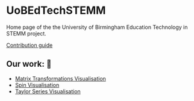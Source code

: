 # UoBEdTechSTEMM

Home page of the the University of Birmingham Education Technology in STEMM project.

[Contribution guide](https://github.com/UoBEdTechSTEMM/Contribution)

## Our work: :tada:

* [Matrix Transformations Visualisation](https://github.com/UoBEdTechSTEMM/MatrixTransforms)
* [Spin Visualisation](https://github.com/UoBEdTechSTEMM/SpinVisualisation)
* [Taylor Series Visualisation](https://github.com/UoBEdTechSTEMM/TaylorSeriesVisualisation)
